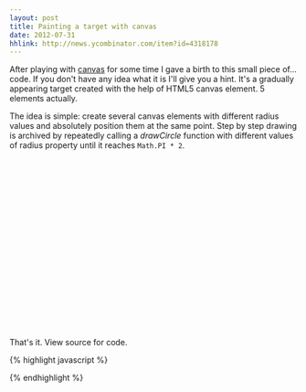 ```yaml
---
layout: post
title: Painting a target with canvas
date: 2012-07-31
hhlink: http://news.ycombinator.com/item?id=4318178
---
```


After playing with [canvas](http://en.wikipedia.org/wiki/Canvas_element) for some time I gave a birth to this small piece of... code. If you don't have any idea what it is I'll give you a hint. It's a gradually appearing target created with the help of HTML5 canvas element. 5 elements actually.

The idea is simple: create several canvas elements with different radius values and absolutely position them at the same point. Step by step drawing is archived by repeatedly calling a *drawCircle* function with different values of radius property until it reaches `Math.PI * 2`.

<div style="position: relative;">
<div id="can_div" style="width: 300px; height: 300px;"></div>
</div>

That's it. View source for code.

{% highlight javascript %}
<script type="text/javascript">
var canvas;
var PI2 = Math.PI * 2;
var elements = [];
var colors = ['#C9F24B', '#736859', '#B8925A', '#8C3F3F', '#FFD63E'];
var intervals = [];
var time = 15;

function createElements() {
    for (var i=0; i<=4; i++) {
        elements[i] = {
            'radius': (i+1) * 20,
            'style': colors[i],
            'size': 300,
            'circle': null
        };
    }
}

function init() {
    canvas = document.getElementById('can_div');
    createElements();

    delta = 0.01;
    angle = 0;
    for (var i=elements.length-1; i>=0; i--) {
        var elem = elements[i];
        var circle = createCircle(elem.size);
        intervals[i] = createInterval(elem, circle);
    }
}

function createInterval(elem, circle) {
    return setInterval(function () {
    	drawCircle(circle, 130, 130, elem.radius, elem.style);
   	}, time);
}

function createCircle(size) {
    var circle = document.createElement("canvas");
    circle.width = size;
    circle.height = size;
    circle.style.position = 'absolute';
    circle.style.left = "100px";
    circle.style.top = 0;
    canvas.appendChild(circle);
    return circle;
}

function drawCircle( can, x, y, radius, style) {
    var context = can.getContext("2d");
    context.clearRect(0, 0, 600, 600);
    context.fillStyle = style;
    context.beginPath();
    context.arc(x, y, radius, 0, angle, false);
    context.lineTo(x, y);
    context.closePath();
    context.fill();

    angle += delta;
    if (angle >= PI2 + 0.5) {
        for (var i=0; i<intervals.length; i++) {
            clearInterval(intervals[i]);
        }
    }
}

init();
</script>
{% endhighlight %}

<script type="text/javascript">
var canvas;
var PI2 = Math.PI * 2;
var elements = [];
var colors = ['#C9F24B', '#736859', '#B8925A', '#8C3F3F', '#FFD63E'];
var intervals = [];
var time = 15;

function createElements() {
    for (var i=0; i<=4; i++) {
        elements[i] = {
            'radius': (i+1) * 20,
            'style': colors[i],
            'size': 300,
            'circle': null
        };
    }
}

function init() {
    canvas = document.getElementById('can_div');
    createElements();

    delta = 0.01;
    angle = 0;
    for (var i=elements.length-1; i>=0; i--) {
        var elem = elements[i];
        var circle = createCircle(elem.size);
        intervals[i] = createInterval(elem, circle);
    }
}

function createInterval(elem, circle) {
    return setInterval(function () {
    	drawCircle(circle, 130, 130, elem.radius, elem.style);
    	}, time);
}

function createCircle(size) {
    var circle = document.createElement("canvas");
    circle.width = size;
    circle.height = size;
    circle.style.position = 'absolute';
    circle.style.left = "100px";
    circle.style.top = 0;
    canvas.appendChild(circle);
    return circle;
}

function drawCircle( can, x, y, radius, style) {
    var context = can.getContext("2d");
    context.clearRect(0, 0, 600, 600);
    context.fillStyle = style;
    context.beginPath();
    context.arc(x, y, radius, 0, angle, false);
    context.lineTo(x, y);
    context.closePath();
    context.fill();

    angle += delta;
    if (angle >= PI2 + 0.5) {
        for (var i=0; i<intervals.length; i++) {
            clearInterval(intervals[i]);
        }
    }
}

init();
</script>